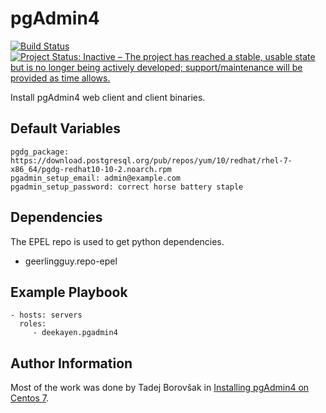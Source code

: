 pgAdmin4
========

[![Build Status](https://travis-ci.org/deekayen/ansible-role-pgadmin4.svg?branch=main)](https://travis-ci.org/deekayen/ansible-role-pgadmin4) [![Project Status: Inactive – The project has reached a stable, usable state but is no longer being actively developed; support/maintenance will be provided as time allows.](https://www.repostatus.org/badges/latest/inactive.svg)](https://www.repostatus.org/#inactive)

Install pgAdmin4 web client and client binaries.

Default Variables
-----------------

```
pgdg_package: https://download.postgresql.org/pub/repos/yum/10/redhat/rhel-7-x86_64/pgdg-redhat10-10-2.noarch.rpm
pgadmin_setup_email: admin@example.com
pgadmin_setup_password: correct horse battery staple
```

Dependencies
------------

The EPEL repo is used to get python dependencies.

 * geerlingguy.repo-epel

Example Playbook
----------------

    - hosts: servers
      roles:
         - deekayen.pgadmin4


Author Information
------------------

Most of the work was done by Tadej Borovšak in [Installing pgAdmin4 on Centos 7](https://tech.xlab.si/posts/installing-pgadmin4-on-centos-7/).
